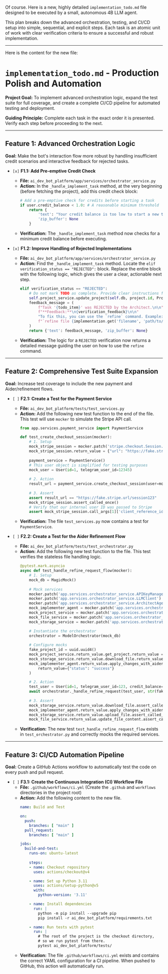Of course. Here is a new, highly detailed `implementation_todo.md` file designed to be executed by a small, autonomous 4B LLM agent.

This plan breaks down the advanced orchestration, testing, and CI/CD setup into simple, sequential, and explicit steps. Each task is an atomic unit of work with clear verification criteria to ensure a successful and robust implementation.

---
Here is the content for the new file:

# `implementation_todo.md` - Production Polish and Automation

**Project Goal:** To implement advanced orchestration logic, expand the test suite for full coverage, and create a complete CI/CD pipeline for automated testing and deployment.

**Guiding Principle:** Complete each task in the exact order it is presented. Verify each step before proceeding to the next.

---

## Feature 1: Advanced Orchestration Logic

**Goal:** Make the bot's interaction flow more robust by handling insufficient credit scenarios and interactive feedback for rejected tasks.

*   `[x]` **F1.1: Add Pre-emptive Credit Check**
    *   **File:** `ai_dev_bot_platform/app/services/orchestrator_service.py`
    *   **Action:** In the `_handle_implement_task` method, at the very beginning (before fetching the project), add this credit check block:
        ```python
        # Add a pre-emptive check for credits before starting a task
        if user.credit_balance < 1.0: # A reasonable minimum threshold
            return {
                'text': "Your credit balance is too low to start a new task. Please /credits to top up.",
                'zip_buffer': None
            }
        ```
    *   **Verification:** The `_handle_implement_task` method now checks for a minimum credit balance before executing.

*   `[x]` **F1.2: Improve Handling of Rejected Implementations**
    *   **File:** `ai_dev_bot_platform/app/services/orchestrator_service.py`
    *   **Action:** Find the `_handle_implement_task` method. Locate the `elif verification_status == "REJECTED":` block. Replace the entire block with the following logic, which gives the user a clear, actionable next step.
        ```python
        elif verification_status == "REJECTED":
            # Do not mark TODO as complete. Provide clear instructions for refinement.
            self.project_service.update_project(self.db, project.id, ProjectUpdate(status="awaiting_refinement"))
            feedback_message = (
                f"Task '{todo_item}' was REJECTED by the Architect.\n\n"
                f"**Feedback:**\n{verification_feedback}\n\n"
                "To fix this, you can use the `refine` command. Example:\n"
                f"`refine file {implementation.get('filename', 'path/to/your/file.py')} in project {project.id} with instruction: [Your instructions to fix the issue based on feedback]`"
            )
            return {'text': feedback_message, 'zip_buffer': None}
        ```
    *   **Verification:** The logic for a `REJECTED` verification now returns a detailed message guiding the user on how to use the `refine` command.

---

## Feature 2: Comprehensive Test Suite Expansion

**Goal:** Increase test coverage to include the new payment and Aider/refinement flows.

*   `[ ]` **F2.1: Create a Test for the Payment Service**
    *   **File:** `ai_dev_bot_platform/tests/test_services.py`
    *   **Action:** Add the following new test function to the end of the file. This test will use `mocker` to simulate the Stripe API call.
        ```python
        from app.services.payment_service import PaymentService

        def test_create_checkout_session(mocker):
            # 1. Setup
            mock_stripe_session = mocker.patch('stripe.checkout.Session.create')
            mock_stripe_session.return_value = {"url": "https://fake.stripe.url/session123"}
            
            payment_service = PaymentService()
            # This user object is simplified for testing purposes
            mock_user = User(id=1, telegram_user_id=12345)
            
            # 2. Action
            result_url = payment_service.create_checkout_session(user=mock_user, credit_package='buy_100')
            
            # 3. Assert
            assert result_url == "https://fake.stripe.url/session123"
            mock_stripe_session.assert_called_once()
            # Verify that our internal user ID was passed to Stripe
            assert mock_stripe_session.call_args[1]['client_reference_id'] == '1'
        ```
    *   **Verification:** The file `test_services.py` now contains a test for `PaymentService`.

*   `[ ]` **F2.2: Create a Test for the Aider Refinement Flow**
    *   **File:** `ai_dev_bot_platform/tests/test_orchestrator.py`
    *   **Action:** Add the following new test function to the file. This test verifies the stateless file handling logic.
        ```python
        @pytest.mark.asyncio
        async def test_handle_refine_request_flow(mocker):
            # 1. Setup
            mock_db = MagicMock()
            
            # Mock services
            mocker.patch('app.services.orchestrator_service.APIKeyManager')
            mocker.patch('app.services.orchestrator_service.LLMClient')
            mocker.patch('app.services.orchestrator_service.ArchitectAgent')
            mock_implementer_agent = mocker.patch('app.services.orchestrator_service.ImplementerAgent')
            mock_project_service = mocker.patch('app.services.orchestrator_service.ProjectService')
            mock_file_service = mocker.patch('app.services.orchestrator_service.ProjectFileService')
            mock_storage_service = mocker.patch('app.services.orchestrator_service.StorageService')

            # Instantiate the orchestrator
            orchestrator = ModelOrchestrator(mock_db)
            
            # Configure mocks
            fake_project_id = uuid.uuid4()
            mock_project_service.return_value.get_project.return_value = MagicMock(id=fake_project_id)
            mock_storage_service.return_value.download_file.return_value = "original code"
            mock_implementer_agent.return_value.apply_changes_with_aider = AsyncMock(
                return_value={"status": "success"}
            )

            # 2. Action
            test_user = User(id=1, telegram_user_id=123, credit_balance=100, created_at=None, updated_at=None)
            await orchestrator._handle_refine_request(test_user, str(fake_project_id), "src/main.py", "add a comment")
            
            # 3. Assert
            mock_storage_service.return_value.download_file.assert_called_once_with(str(fake_project_id), "src/main.py")
            mock_implementer_agent.return_value.apply_changes_with_aider.assert_awaited_once()
            mock_storage_service.return_value.upload_file.assert_called_once()
            mock_file_service.return_value.update_file_content.assert_called_once()
        ```
    *   **Verification:** The new test `test_handle_refine_request_flow` exists in `test_orchestrator.py` and correctly mocks the required services.

---

## Feature 3: CI/CD Automation Pipeline

**Goal:** Create a GitHub Actions workflow to automatically test the code on every push and pull request.

*   `[ ]` **F3.1: Create the Continuous Integration (CI) Workflow File**
    *   **File:** `.github/workflows/ci.yml` (Create the `.github` and `workflows` directories in the project root)
    *   **Action:** Add the following content to the new file.
        ```yaml
        name: Build and Test

        on:
          push:
            branches: [ "main" ]
          pull_request:
            branches: [ "main" ]

        jobs:
          build-and-test:
            runs-on: ubuntu-latest
            
            steps:
            - name: Checkout repository
              uses: actions/checkout@v4

            - name: Set up Python 3.11
              uses: actions/setup-python@v5
              with:
                python-version: '3.11'

            - name: Install dependencies
              run: |
                python -m pip install --upgrade pip
                pip install -r ai_dev_bot_platform/requirements.txt

            - name: Run tests with pytest
              run: |
                # The root of the project is the checkout directory, 
                # so we run pytest from there.
                pytest ai_dev_bot_platform/tests/
        ```
    *   **Verification:** The file `.github/workflows/ci.yml` exists and contains the correct YAML configuration for a CI pipeline. When pushed to GitHub, this action will automatically run.